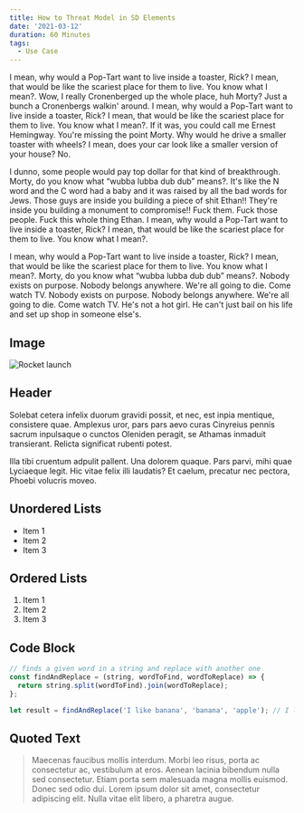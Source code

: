 ```yaml
---
title: How to Threat Model in SD Elements
date: '2021-03-12'
duration: 60 Minutes
tags:
  - Use Case
---
```


I mean, why would a Pop-Tart want to live inside a toaster, Rick? I mean, that would be like the scariest place for them to live. You know what I mean?. Wow, I really Cronenberged up the whole place, huh Morty? Just a bunch a Cronenbergs walkin' around. I mean, why would a Pop-Tart want to live inside a toaster, Rick? I mean, that would be like the scariest place for them to live. You know what I mean?. If it was, you could call me Ernest Hemingway. You're missing the point Morty. Why would he drive a smaller toaster with wheels? I mean, does your car look like a smaller version of your house? No.

I dunno, some people would pay top dollar for that kind of breakthrough. Morty, do you know what “wubba lubba dub dub” means?. It's like the N word and the C word had a baby and it was raised by all the bad words for Jews. Those guys are inside you building a piece of shit Ethan!! They're inside you building a monument to compromise!! Fuck them. Fuck those people. Fuck this whole thing Ethan. I mean, why would a Pop-Tart want to live inside a toaster, Rick? I mean, that would be like the scariest place for them to live. You know what I mean?.

I mean, why would a Pop-Tart want to live inside a toaster, Rick? I mean, that would be like the scariest place for them to live. You know what I mean?. Morty, do you know what “wubba lubba dub dub” means?. Nobody exists on purpose. Nobody belongs anywhere. We're all going to die. Come watch TV. Nobody exists on purpose. Nobody belongs anywhere. We're all going to die. Come watch TV. He's not a hot girl. He can't just bail on his life and set up shop in someone else's.

## Image

![Rocket launch](/media/rocket.jpg)

## Header

Solebat cetera infelix duorum gravidi possit, et nec, est inpia mentique, consistere quae. Amplexus uror, pars pars aevo curas Cinyreius
pennis sacrum inpulsaque o cunctos Oleniden peragit, se Athamas inmaduit
transierant. Relicta significat rubenti potest.

Illa tibi cruentum adpulit pallent. Una dolorem quaque. Pars parvi, mihi quae
Lyciaeque legit. Hic vitae felix illi laudatis? Et caelum, precatur nec pectora,
Phoebi volucris moveo.

## Unordered Lists

- Item 1
- Item 2
- Item 3

## Ordered Lists

1. Item 1
2. Item 2
3. Item 3

## Code Block

```javascript
// finds a given word in a string and replace with another one
const findAndReplace = (string, wordToFind, wordToReplace) => {
  return string.split(wordToFind).join(wordToReplace);
};

let result = findAndReplace('I like banana', 'banana', 'apple'); // I like apple
```

## Quoted Text

> Maecenas faucibus mollis interdum. Morbi leo risus, porta ac consectetur ac, vestibulum at eros. Aenean lacinia bibendum nulla sed consectetur. Etiam porta sem malesuada magna mollis euismod. Donec sed odio dui. Lorem ipsum dolor sit amet, consectetur adipiscing elit. Nulla vitae elit libero, a pharetra augue.
